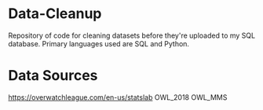 # Data-Cleanup
Repository of code for cleaning datasets before they're uploaded to my SQL database. Primary languages used are SQL and Python.

# Data Sources

https://overwatchleague.com/en-us/statslab
OWL_2018
OWL_MMS
